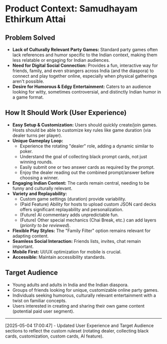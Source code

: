 # Product Context: Samudhayam Ethirkum Attai

## Problem Solved

- **Lack of Culturally Relevant Party Games:** Standard party games often lack references and humor specific to the Indian context, making them less relatable or engaging for Indian audiences.
- **Need for Digital Social Connection:** Provides a fun, interactive way for friends, family, and even strangers across India (and the diaspora) to connect and play together online, especially when physical gatherings aren't possible.
- **Desire for Humorous & Edgy Entertainment:** Caters to an audience looking for witty, sometimes controversial, and distinctly Indian humor in a game format.

## How It Should Work (User Experience)

- **Easy Setup & Customization:** Users should quickly create/join games. Hosts should be able to customize key rules like game duration (via dealer turns per player).
- **Unique Gameplay Loop:**
  - Experience the rotating "dealer" role, adding a dynamic similar to poker.
  - Understand the goal of collecting black prompt cards, not just winning rounds.
  - Easily submit one or two answer cards as required by the prompt.
  - Enjoy the dealer reading out the combined prompt/answer before choosing a winner.
- **Engaging Indian Content:** The cards remain central, needing to be funny and culturally relevant.
- **Variety and Replayability:**
  - Custom game settings (duration) provide variability.
  - (Paid Feature) Ability for hosts to upload custom JSON card decks offers significant replayability and personalization.
  - (Future) AI commentary adds unpredictable fun.
  - (Future) Other special mechanics (Chai Break, etc.) can add layers (_priority to be reviewed_).
- **Flexible Play Styles:** The "Family Filter" option remains relevant for adapting content.
- **Seamless Social Interaction:** Friends lists, invites, chat remain important.
- **Mobile First:** UI/UX optimization for mobile is crucial.
- **Accessible:** Maintain accessibility standards.

## Target Audience

- Young adults and adults in India and the Indian diaspora.
- Groups of friends looking for unique, customizable online party games.
- Individuals seeking humorous, culturally relevant entertainment with a twist on familiar concepts.
- Users interested in creating and sharing their own game content (potential paid user segment).

---

[2025-05-04 17:00:47] - Updated User Experience and Target Audience sections to reflect the custom ruleset (rotating dealer, collecting black cards, customization, custom cards, AI feature).
